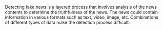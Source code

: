 Detecting fake news is a layered process that involves analysis of the news contents to determine the truthfulness of the news. The news could contain information in various formats such as text, video, image, etc. Combinations of different types of data make the detection process difficult.
